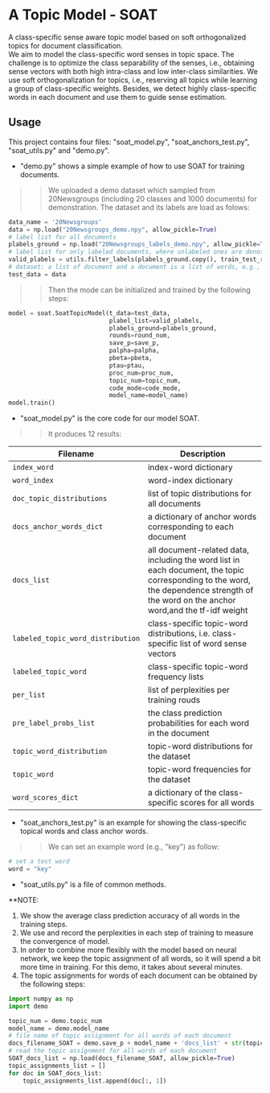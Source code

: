 # A Topic Model - SOAT

 A class-specific sense aware topic model based on soft orthogonalized topics for document classification.  
 We aim to model the class-specific word senses in topic space. The challenge is to optimize the class separability of the senses, i.e., obtaining sense vectors with both high intra-class and low inter-class similarities. We use soft orthogonalization for topics, i.e., reserving all topics while learning a group of class-specific weights. Besides, we detect highly class-specific words in each document and use them to guide sense estimation.  
  
   
## Usage
  
This project contains four files: "soat_model.py", "soat_anchors_test.py", "soat_utils.py" and "demo.py".   
* "demo.py" shows a simple example of how to use SOAT for training documents.  
>> We uploaded a demo dataset which sampled from 20Newsgroups (including 20 classes and 1000 documents) for demonstration. The dataset and its labels are load as folows:
```python 
data_name = '20Newsgroups'
data = np.load("20Newsgroups_demo.npy", allow_pickle=True)
# label list for all documents
plabels_ground = np.load("20Newsgroups_labels_demo.npy", allow_pickle=True)
# label list for only labeled documents, where unlabeled ones are denoted by 0, e.g., [1,2,0,0,...].
valid_plabels = utils.filter_labels(plabels_ground.copy(), train_test_ratio)
# dataset: a list of document and a document is a list of words, e.g., ([["a","b", "c"], ["d", "e"]]).
test_data = data
```
>> Then the mode can be initialized and trained by the following steps:
```python
model = soat.SoatTopicModel(t_data=test_data,
                            plabel_list=valid_plabels,
                            plabels_ground=plabels_ground,
                            rounds=round_num,
                            save_p=save_p,
                            palpha=palpha,
                            pbeta=pbeta,
                            ptau=ptau,
                            proc_num=proc_num,
                            topic_num=topic_num,
                            code_mode=code_mode,
                            model_name=model_name)
model.train()
```
     
* "soat_model.py" is the core code for our model SOAT.  
>> It produces 12 results: 

| Filename                          | Description                                                                                                                                                                            |
|-----------------------------------|----------------------------------------------------------------------------------------------------------------------------------------------------------------------------------------|
| `index_word`                  | index-word dictionary                                                                                                                                                                  |
| `word_index`                  | word-index dictionary                                                                                                                                                                  |
| `doc_topic_distributions`     | list of topic distributions for all documents                                                                                                                                          |
| `docs_anchor_words_dict`          | a dictionary of anchor words corresponding to each document                                                                                                                            |
| `docs_list`                       | all document-related data, including the word list in each document, the topic corresponding to the word, the dependence strength of the word on the anchor word,and the tf-idf weight |
| `labeled_topic_word_distribution` | class-specific topic-word distributions, i.e. class-specific list of word sense vectors                                                                                                |
| `labeled_topic_word`              | class-specific topic-word frequency lists                                                                                                                                              |
| `per_list`                        | list of perplexities per training rouds                                                                                                                                                |
| `pre_label_probs_list`            | the class prediction probabilities for each word in the document                                                                                                                       |
| `topic_word_distribution`         | topic-word distributions for the dataset                                                                                                                                               |
| `topic_word`                      | topic-word frequencies for the dataset                                                                                                                                                 |
| `word_scores_dict`                | a dictionary of the class-specific scores for all words                                                                                                                                |

   
* "soat_anchors_test.py" is an example for showing the class-specific topical words and class anchor words.  
>>We can set an example word (e.g., "key") as follow:  
```python  
# set a test word  
word = "key"  
``` 
* "soat_utils.py" is a file of common methods.  
  
  
**NOTE: 
1. We show the average class prediction accuracy of all words in the training steps.
2. We use and record the perplexities in each step of training to measure the convergence of model.  
3. In order to combine more flexibly with the model based on neural network, we keep the topic assignment of all words, so it will spend a bit more time in training. For this demo, it takes about several minutes. 
4. The topic assignments for words of each document can be obtained by the following steps:
```python 
import numpy as np
import demo

topic_num = demo.topic_num
model_name = demo.model_name
# file name of topic assignment for all words of each document
docs_filename_SOAT = demo.save_p + model_name + 'docs_list' + str(topic_num) + '.npy'
# read the topic assignment for all words of each document
SOAT_docs_list = np.load(docs_filename_SOAT, allow_pickle=True)
topic_assignments_list = []
for doc in SOAT_docs_list:
    topic_assignments_list.append(doc[:, 1])
```  
 
	
